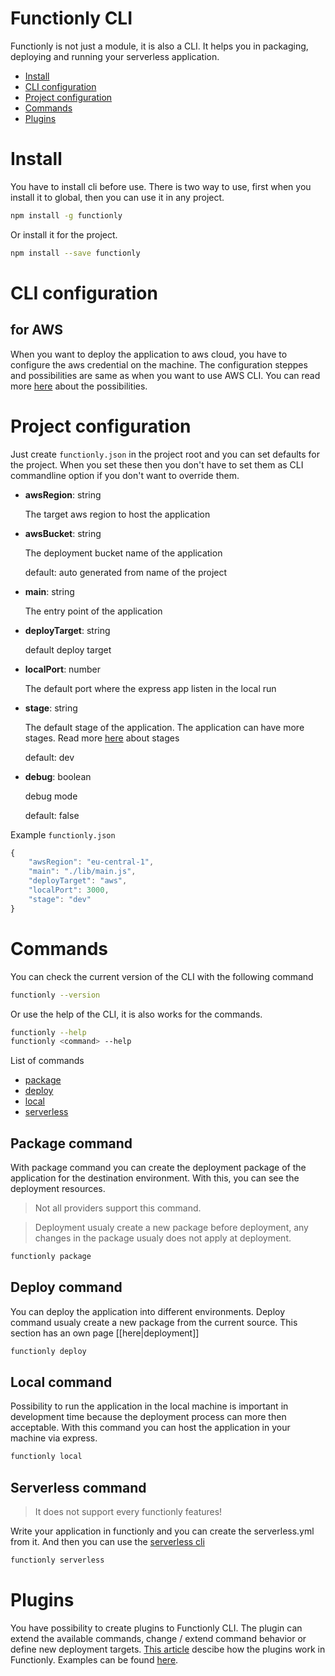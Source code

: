 # Functionly CLI
Functionly is not just a module, it is also a CLI. It helps you in packaging, deploying and running your serverless application.

* [Install](#install)
* [CLI configuration](#cli-configuration)
* [Project configuration](#project-configuration)
* [Commands](#commands)
* [Plugins](#plugins)

# Install
You have to install cli before use. There is two way to use, first when you install it to global, then you can use it in any project.
```sh
npm install -g functionly
```
Or install it for the project.
```sh
npm install --save functionly
```
# CLI configuration
## for AWS
When you want to deploy the application to aws cloud, you have to configure the aws credential on the machine. The configuration steppes and possibilities are same as when you want to use AWS CLI. You can read more [here](http://docs.aws.amazon.com/cli/latest/userguide/cli-chap-getting-started.html) about the possibilities.

# Project configuration
Just create `functionly.json` in the project root and you can set defaults for the project. When you set these then you don't have to set them as CLI commandline option if you don't want to override them.
- **awsRegion**: string
    
    The target aws region to host the application
- **awsBucket**: string

    The deployment bucket name of the application
    
    default: auto generated from name of the project
- **main**: string

    The entry point of the application
- **deployTarget**: string

    default deploy target
- **localPort**: number

    The default port where the express app listen in the local run
- **stage**: string

    The default stage of the application. The application can have more stages. Read more [here]() about stages
    
    default: dev
- **debug**: boolean

    debug mode
    
    default: false

Example `functionly.json `
```js
{
    "awsRegion": "eu-central-1",
    "main": "./lib/main.js",
    "deployTarget": "aws",
    "localPort": 3000,
    "stage": "dev"
}
```

# Commands
You can check the current version of the CLI with the following command
```sh
functionly --version
```
Or use the help of the CLI, it is also works for the commands.
```sh
functionly --help
functionly <command> --help
```
List of commands
* [package](#package-command)
* [deploy](#deploy-command)
* [local](#local-command)
* [serverless](#serverless-command)

## Package command
With package command you can create the deployment package of the application for the destination environment. With this, you can see the deployment resources.
> Not all providers support this command.

> Deployment usualy create a new package before deployment, any changes in the package usualy does not apply at deployment.
```sh
functionly package
```
## Deploy command
You can deploy the application into different environments. Deploy command usualy create a new package from the current source.
This section has an own page [[here|deployment]]
```sh
functionly deploy
```
## Local command
Possibility to run the application in the local machine is important in development time because the deployment process can more then acceptable. With this command you can host the application in your machine via express.
```sh
functionly local
```

## Serverless command
> It does not support every functionly features!

Write your application in functionly and you can create the serverless.yml from it. And then you can use the [serverless cli](https://github.com/serverless/serverless)
```sh
functionly serverless
```

# Plugins
You have possibility to create plugins to Functionly CLI. The plugin can extend the available commands, change / extend command behavior or define new deployment targets. [This article]() descibe how the plugins work in Functionly. Examples can be found [here](https://github.com/jaystack/functionly-plugin-examples).

